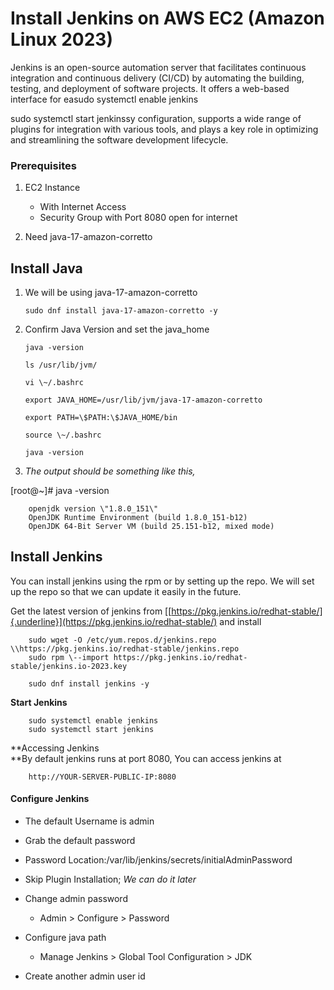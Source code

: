 # **Install Jenkins on AWS EC2 (Amazon Linux 2023)**

Jenkins is an open-source automation server that facilitates continuous
integration and continuous delivery (CI/CD) by automating the building,
testing, and deployment of software projects. It offers a web-based
interface for easudo systemctl enable jenkins

sudo systemctl start jenkinssy configuration, supports a wide range of
plugins for integration with various tools, and plays a key role in
optimizing and streamlining the software development lifecycle.

### **Prerequisites**

1.  EC2 Instance

    -   With Internet Access
    -   Security Group with Port 8080 open for internet

2. Need java-17-amazon-corretto

## **Install Java**

1.  We will be using java-17-amazon-corretto

        sudo dnf install java-17-amazon-corretto -y

2.  Confirm Java Version and set the java_home

        java -version

        ls /usr/lib/jvm/

        vi \~/.bashrc

        export JAVA_HOME=/usr/lib/jvm/java-17-amazon-corretto

        export PATH=\$PATH:\$JAVA_HOME/bin

        source \~/.bashrc

        java -version

3.  *The output should be something like this,*

\[root@\~\]#     java -version

        openjdk version \"1.8.0_151\"
        OpenJDK Runtime Environment (build 1.8.0_151-b12)
        OpenJDK 64-Bit Server VM (build 25.151-b12, mixed mode)

## **Install Jenkins**

You can install jenkins using the rpm or by setting up the repo. We will
set up the repo so that we can update it easily in the future.

Get the latest version of jenkins from
 [[https://pkg.jenkins.io/redhat-stable/]{.underline}](https://pkg.jenkins.io/redhat-stable/) and install

        sudo wget -O /etc/yum.repos.d/jenkins.repo \\https://pkg.jenkins.io/redhat-stable/jenkins.repo
        sudo rpm \--import https://pkg.jenkins.io/redhat-stable/jenkins.io-2023.key

        sudo dnf install jenkins -y

**Start Jenkins**

        sudo systemctl enable jenkins
        sudo systemctl start jenkins

**Accessing Jenkins\
**By default jenkins runs at port 8080, You can access jenkins at

        http://YOUR-SERVER-PUBLIC-IP:8080

#### **Configure Jenkins**

-   The default Username is admin

-   Grab the default password

-   Password Location:/var/lib/jenkins/secrets/initialAdminPassword

-   Skip Plugin Installation; *We can do it later*

-   Change admin password

    -   Admin \> Configure \> Password

-   Configure java path

    -   Manage Jenkins \> Global Tool Configuration \> JDK

-   Create another admin user id
